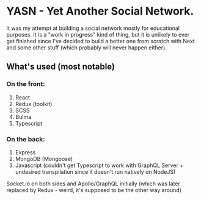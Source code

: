 # YASN - Yet Another Social Network.

It was my attempt at building a social network mostly for educational purposes. It is a "work in progress" kind of thing, but it is unlikely to ever get finished since I've decided to build a better one from scratch with Next and some other stuff (which probably will never happen either).

## What's used (most notable)
### On the front:
1. React
2. Redux (toolkit)
3. SCSS
4. Bulma
4. Typescript

### On the back:
1. Express
2. MongoDB (Mongoose)
3. Javascript (couldn't get Typescript to work with GraphQL Server + undesired transpilation since it doesn't run natively on NodeJS)

Socket.io on both sides and Apollo/GraphQL initially (which was later replaced by Redux - weird, it's supposed to be the other way around)
